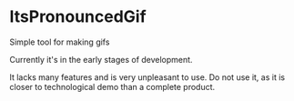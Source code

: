 # ItsPronouncedGif

Simple tool for making gifs

Currently it's in the early stages of development.

It lacks many features and is very unpleasant to use. Do not use it, as it is closer to technological demo than a complete product.
